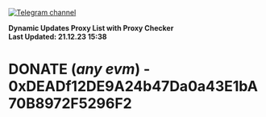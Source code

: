 [![Telegram channel](https://img.shields.io/endpoint?url=https://runkit.io/damiankrawczyk/telegram-badge/branches/master?url=https://t.me/n4z4v0d)](https://t.me/n4z4v0d) 

**Dynamic Updates Proxy List with Proxy Checker**  
**Last Updated: 21.12.23 15:38**

# DONATE (_any evm_) - 0xDEADf12DE9A24b47Da0a43E1bA70B8972F5296F2
